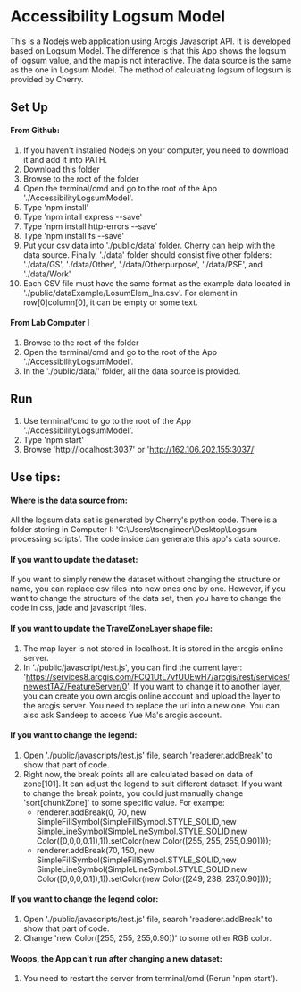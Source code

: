# Accessibility Logsum Model 
This is a Nodejs web application using Arcgis Javascript API. It is developed based on Logsum Model. The difference is that this App shows the logsum of logsum value, and the map is not interactive. The data source is the same as the one in Logsum Model. The method of calculating logsum of logsum is provided by Cherry.
## Set Up
#### From Github:
1. If you haven't installed Nodejs on your computer, you need to download it and add it into PATH.
2. Download this folder
3. Browse to the root of the folder
4. Open the terminal/cmd and go to the root of the App './AccessibilityLogsumModel'. 
5. Type 'npm install'
6. Type 'npm intall express --save'
7. Type 'npm install http-errors --save'
8. Type 'npm install fs --save'
9. Put your csv data into './public/data' folder. Cherry can help with the data source. Finally, './data' folder should consist five other folders: './data/GS', './data/Other', './data/Otherpurpose', './data/PSE', and './data/Work'
10. Each CSV file must have the same format as the example data located in './public/dataExample/LosumElem_Ins.csv'. For element in row[0]column[0], it can be empty or some text.

#### From Lab Computer I
1. Browse to the root of the folder
2. Open the terminal/cmd and go to the root of the App './AccessibilityLogsumModel'. 
3. In the './public/data/' folder, all the data source is provided.

## Run
1. Use terminal/cmd to go to the root of the App './AccessibilityLogsumModel'. 
2. Type 'npm start'
2. Browse 'http://localhost:3037' or 'http://162.106.202.155:3037/'

## Use tips:
#### Where is the data source from:
All the logsum data set is generated by Cherry's python code. There is a folder storing in Computer I: 'C:\Users\tsengineer\Desktop\Logsum processing scripts'. The code inside can generate this app's data source.
#### If you want to update the dataset: 
If you want to simply renew the dataset without changing the structure or name, you can replace csv files into new ones one by one. However, if you want to change the structure of the data set, then you have to change the code in css, jade and javascript files.
#### If you want to update the TravelZoneLayer shape file:
 1. The map layer is not stored in localhost. It is stored in the arcgis online server.
 2. In './public/javascript/test.js', you can find the current layer: 'https://services8.arcgis.com/FCQ1UtL7vfUUEwH7/arcgis/rest/services/newestTAZ/FeatureServer/0'. If you want to change it to another layer, you can create you own arcgis online account and upload the layer to the arcgis server. You need to replace the url into a new one. You can also ask Sandeep to access Yue Ma's arcgis account.
#### If you want to change the legend:
1. Open './public/javascripts/test.js' file, search 'readerer.addBreak' to show that part of code.
2. Right now, the break points all are calculated based on data of zone[101]. It can adjust the legend to suit different dataset. If you want to change the break points, you could just manually change 'sort[chunkZone]' to some specific value. 
      For exampe:
      * renderer.addBreak(0, 70, new SimpleFillSymbol(SimpleFillSymbol.STYLE_SOLID,new SimpleLineSymbol(SimpleLineSymbol.STYLE_SOLID,new Color([0,0,0,0.1]),1)).setColor(new Color([255, 255, 255,0.90])));
      * renderer.addBreak(70, 150, new SimpleFillSymbol(SimpleFillSymbol.STYLE_SOLID,new SimpleLineSymbol(SimpleLineSymbol.STYLE_SOLID,new Color([0,0,0,0.1]),1)).setColor(new Color([249, 238, 237,0.90])));
#### If you want to change the legend color:
1. Open './public/javascripts/test.js' file, search 'readerer.addBreak' to show that part of code.
2. Change 'new Color([255, 255, 255,0.90])' to some other RGB color.
      
#### Woops, the App can't run after changing a new dataset:
 1. You need to restart the server from terminal/cmd (Rerun 'npm start').



